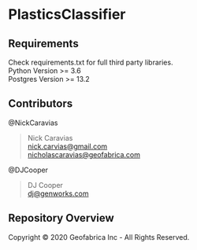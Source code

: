 # PlasticsClassifier  

## Requirements  
Check requirements.txt for full third party libraries.  
Python Version >= 3.6   
Postgres Version >= 13.2  

## Contributors

@NickCaravias
> Nick Caravias  
> nick.carvias@gmail.com   
> nicholascaravias@geofabrica.com  

@DJCooper 
> DJ Cooper   
> dj@genworks.com  


## Repository Overview  


Copyright © 2020 Geofabrica Inc - All Rights Reserved. 
